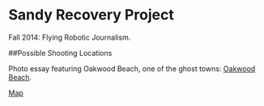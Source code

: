 Sandy Recovery Project
======================

Fall 2014: Flying Robotic Journalism.

##Possible Shooting Locations

Photo essay featuring Oakwood Beach, one of the ghost towns: 
[Oakwood Beach](http://ny.curbed.com/archives/2014/10/29/residents_retreat_from_staten_islands_hardhit_waterfront.php). 

[Map](https://goo.gl/maps/eThk9)

